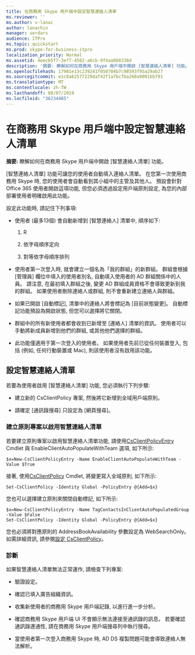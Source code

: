 ```yaml
---
title: 在商務用 Skype 用戶端中設定智慧連絡人清單
ms.reviewer: ''
ms.author: v-lanac
author: lanachin
manager: serdars
audience: ITPro
ms.topic: quickstart
ms.prod: skype-for-business-itpro
localization_priority: Normal
ms.assetid: 4eecb5f7-3ef7-4582-a6cb-9f4aa068338d
description: '摘要: 瞭解如何在商務用 Skype 用戶端中開啟 [智慧連絡人清單] 功能。'
ms.openlocfilehash: 17981e13c239241f050704b7c98593f95a29ab27
ms.sourcegitcommit: e1c8a62577229daf42f1a7bcfba268a9001bb791
ms.translationtype: MT
ms.contentlocale: zh-TW
ms.lasthandoff: 08/07/2019
ms.locfileid: "36234485"
---
```

# <a name="configure-smart-contacts-list-in-skype-for-business-clients"></a>在商務用 Skype 用戶端中設定智慧連絡人清單

**摘要:** 瞭解如何在商務用 Skype 用戶端中開啟 [智慧連絡人清單] 功能。

[智慧連絡人清單] 功能可讓您的使用者自動填入連絡人清單。 在您第一次使用商務用 Skype 時, 您的使用者會自動看到其小組中的主管及其他人。 預設會針對 Office 365 使用者開啟這項功能, 但您必須透過設定用戶端原則設定, 為您的內部部署使用者明確啟用此功能。

設定此功能時, 請記住下列事項:

- 使用者 (最多13個) 會自動新增到 [智慧連絡人] 清單中, 順序如下:

  1. R

  2. 依字母順序定向

  3. 對等依字母順序排列

- 使用者第一次登入時, 就會建立一個名為「我的群組」的新群組。 群組會根據 [管理員] 欄位中填入的使用者別名, 自動填入使用者的 AD 群組關係中的人員。 請注意, 在最初填入群組之後, 變更 AD 群組成員資格不會導致更新到我的群組。 如果使用者刪除連絡人或群組, 則不會重新建立連絡人與群組。 

- 如果已開啟 [自動標記], 清單中的連絡人將會標記為 [目前狀態變更]。 自動標記功能預設為開啟狀態, 但您可以選擇將它關閉。 

- 群組中的所有新使用者都會收到已新增至 [連絡人] 清單的資訊。 使用者可以手動將新成員新增到他們的群組, 或其他他們選擇的群組。

- 此功能僅適用于第一次登入的使用者。 如果使用者先前已從任何裝置登入, 包括 (例如, 任何行動裝置或 Mac), 則該使用者沒有啟用該功能。

## <a name="configure-smart-contacts-list"></a>設定智慧連絡人清單

若要為使用者啟用 [智慧連絡人清單] 功能, 您必須執行下列步驟: 

- 建立新的 CsClientPolicy 專案, 然後將它新增到全域用戶端原則。 

- 請確定 [通訊錄搜尋] 只設定為 [網頁搜尋]。

### <a name="create-a-policy-entry-to-enable-smart-contacts-list"></a>建立原則專案以啟用智慧連絡人清單

若要建立原則專案以啟用智慧連絡人清單功能, 請使用[CsClientPolicyEntry](https://docs.microsoft.com/powershell/module/skype/new-csclientpolicyentry?view=skype-ps) Cmdlet 與 EnableClientAutoPopulateWithTeam 選項, 如下所示:

```
$x=New-CsClientPolicyEntry -Name EnableClientAutoPopulateWithTeam -Value $True
```

接著, 使用[CsClientPolicy](https://docs.microsoft.com/powershell/module/skype/set-csclientpolicy?view=skype-ps) Cmdlet, 將變更寫入全域原則, 如下所示:

```
Set-CsClientPolicy -Identity Global -PolicyEntry @{Add=$x}
```

您也可以選擇建立原則來關閉自動標記, 如下所示:

```
$x=New-CsClientPolicyEntry -Name TagContactsInClientAutoPopulatedGroup -Value $False
Set-CsClientPolicy -Identity Global -PolicyEntry @{Add=$x}
```

您也必須將對應原則的 AddressBookAvailability 參數設定為 WebSearchOnly。 如需詳細資訊, 請參閱[設定 CsClientPolicy](https://docs.microsoft.com/powershell/module/skype/set-csclientpolicy?view=skype-ps)。 

### <a name="troubleshoot"></a>診斷

如果智慧連絡人清單無法正常運作, 請檢查下列專案:

- 驗證設定。 

- 確認已填入廣告組織資訊。

- 收集新使用者的商務用 Skype 用戶端記錄, 以進行進一步分析。

- 確認商務用 Skype 用戶端 UI 不會顯示無法連接至通訊錄的訊息。 若要確認通訊錄連通性, 請在商務用 Skype 用戶端搜尋列中執行搜尋。

- 當使用者第一次登入商務用 Skype 時, AD DS 複製問題可能會導致連絡人無法解析。


